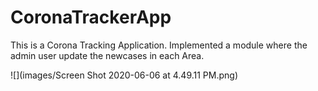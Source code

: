 # CoronaTrackerApp
This is a Corona Tracking Application. Implemented a module where the admin user update the newcases in each Area.

![](images/Screen Shot 2020-06-06 at 4.49.11 PM.png)
